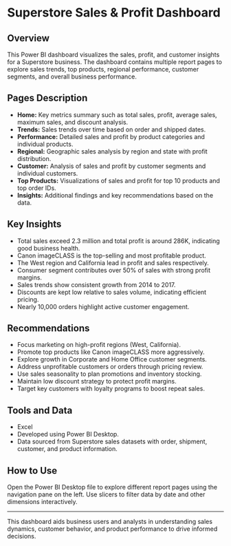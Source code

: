 # Superstore Sales & Profit Dashboard

## Overview
This Power BI dashboard visualizes the sales, profit, and customer insights for a Superstore business. The dashboard contains multiple report pages to explore sales trends, top products, regional performance, customer segments, and overall business performance.

## Pages Description
- **Home:** Key metrics summary such as total sales, profit, average sales, maximum sales, and discount analysis.
- **Trends:** Sales trends over time based on order and shipped dates.
- **Performance:** Detailed sales and profit by product categories and individual products.
- **Regional:** Geographic sales analysis by region and state with profit distribution.
- **Customer:** Analysis of sales and profit by customer segments and individual customers.
- **Top Products:** Visualizations of sales and profit for top 10 products and top order IDs.
- **Insights:** Additional findings and key recommendations based on the data.

## Key Insights
- Total sales exceed 2.3 million and total profit is around 286K, indicating good business health.
- Canon imageCLASS is the top-selling and most profitable product.
- The West region and California lead in profit and sales respectively.
- Consumer segment contributes over 50% of sales with strong profit margins.
- Sales trends show consistent growth from 2014 to 2017.
- Discounts are kept low relative to sales volume, indicating efficient pricing.
- Nearly 10,000 orders highlight active customer engagement.

## Recommendations
- Focus marketing on high-profit regions (West, California).
- Promote top products like Canon imageCLASS more aggressively.
- Explore growth in Corporate and Home Office customer segments.
- Address unprofitable customers or orders through pricing review.
- Use sales seasonality to plan promotions and inventory stocking.
- Maintain low discount strategy to protect profit margins.
- Target key customers with loyalty programs to boost repeat sales.

## Tools and Data
- Excel
- Developed using Power BI Desktop.
- Data sourced from Superstore sales datasets with order, shipment, customer, and product information.

## How to Use
Open the Power BI Desktop file to explore different report pages using the navigation pane on the left. Use slicers to filter data by date and other dimensions interactively.

---

This dashboard aids business users and analysts in understanding sales dynamics, customer behavior, and product performance to drive informed decisions.

